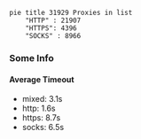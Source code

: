 
```mermaid
pie title 31929 Proxies in list
    "HTTP" : 21907
    "HTTPS": 4396
    "SOCKS" : 8966
```

### Some Info
#### Average Timeout

- mixed: 3.1s
- http: 1.6s
- https: 8.7s
- socks: 6.5s